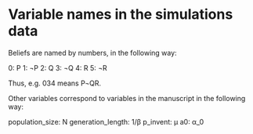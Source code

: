 # Variable names in the simulations data
Beliefs are named by numbers, in the following way:

0: P
1: ¬P
2: Q
3: ¬Q
4: R
5: ¬R

Thus, e.g. 034 means P¬QR.

Other variables correspond to variables in the manuscript in the following way:

population_size: N
generation_length: 1/β
p_invent: µ
a0: α_0
